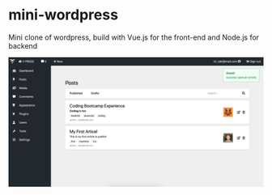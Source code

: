 # mini-wordpress

Mini clone of wordpress, build with Vue.js for the front-end and Node.js for backend


<img src="./wordpress.png">